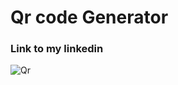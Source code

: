 # Qr code Generator
### Link to my linkedin

![Qr](https://github.com/Samarjeet09/MiniProjects/blob/main/Mini%20Project-09-QR%20Code%20Generator/linkedin.png)
